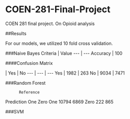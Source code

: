 # COEN-281-Final-Project
COEN 281 final project.  On Opioid analysis


##Results

For our models, we utilized 10 fold cross validation.

###Naive Bayes
 Criteria | Value
 --- | ---
 Accuracy | 100


####Confusion Matrix

 | Yes | No
 --- | --- | ---
 Yes | 1982 | 263
 No | 9034 | 7471 



###Random Forest

          Reference
Prediction   One  Zero
      One  10794  6869
      Zero   222   865
      
      

###SVM







